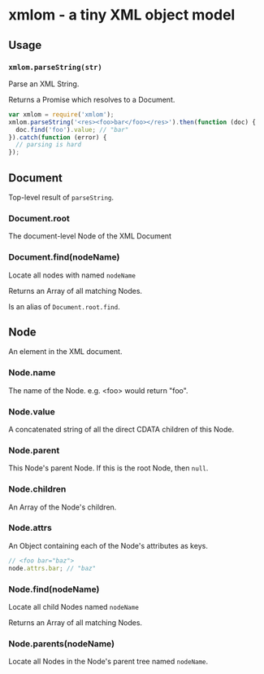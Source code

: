 # xmlom - a tiny XML object model

## Usage

### `xmlom.parseString(str)`

Parse an XML String.

Returns a Promise which resolves to a Document.

```js
var xmlom = require('xmlom');
xmlom.parseString('<res><foo>bar</foo></res>').then(function (doc) {
  doc.find('foo').value; // "bar"
}).catch(function (error) {
  // parsing is hard
});
```

## Document

Top-level result of `parseString`.

### Document.root

The document-level Node of the XML Document

### Document.find(nodeName)

Locate all nodes with named `nodeName`

Returns an Array of all matching Nodes.

Is an alias of `Document.root.find`.

## Node

An element in the XML document.

### Node.name

The name of the Node. e.g. &lt;foo> would return "foo".

### Node.value

A concatenated string of all the direct CDATA children of this Node.

### Node.parent

This Node's parent Node. If this is the root Node, then `null`.

### Node.children

An Array of the Node's children.

### Node.attrs

An Object containing each of the Node's attributes as keys.

```js
// <foo bar="baz">
node.attrs.bar; // "baz"
```

### Node.find(nodeName)

Locate all child Nodes named `nodeName`

Returns an Array of all matching Nodes.

### Node.parents(nodeName)

Locate all Nodes in the Node's parent tree named `nodeName`.
